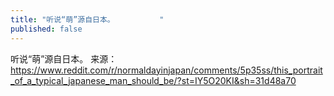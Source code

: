 ```yaml
---
title: "听说“萌”源自日本。          "
published: false
---
```

听说“萌”源自日本。          来源：https://www.reddit.com/r/normaldayinjapan/comments/5p35ss/this_portrait_of_a_typical_japanese_man_should_be/?st=IY5O20KI&sh=31d48a70

